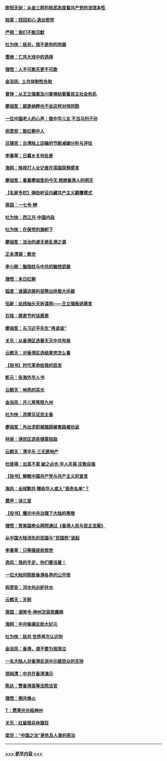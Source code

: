 #### [欧阳天剑：从金三胖的核武态度看共产党的流氓本性](../pages/nsc993/n11702238.md?t=12051544) 
#### [陆客：找回初心 退出邪党](../pages/nsc993/n11702213.md?t=12051544) 
#### [严晓：我们不能沉默](../pages/nsc993/n11702110.md?t=12051544) 
#### [吐为快：妖共，我不是你的肉盾](../pages/nsc993/n11701366.md?t=12051544) 
#### [雪绮：亡共大戏中的选择](../pages/nsc993/n11699922.md?t=12051544) 
#### [理悟：人不可欺天更不可欺](../pages/nsc993/n11699657.md?t=12051544) 
#### [金浴凤:  土共体制性失败](../pages/nsc993/n11699361.md?t=12051544) 
#### [曾铮：从王立强案及川普弹劾案看民主社会危机](../pages/nsc993/n11699318.md?t=12051544) 
#### [廖祖笙：就是纳粹也不会这样对待同胞](../pages/nsc993/n11697658.md?t=12051544) 
#### [一位中国老人的心声：做中华儿女 不当马列子孙](../pages/nsc993/n11697525.md?t=12051544) 
#### [祝君安：致红朝中人](../pages/nsc993/n11697518.md?t=12051544) 
#### [吕锡民：台湾陆上运输的节能减碳分析与评估](../pages/nsc993/n11694983.md?t=12051544) 
#### [李春草：日暮乡关何处是](../pages/nsc993/n11694805.md?t=12051544) 
#### [海网：殃视打人女记者在英国获罪感言](../pages/nsc993/n11693832.md?t=12051544) 
#### [廖祖笙：看看廖祖笙的今天 想想香港人的明天](../pages/nsc993/n11693707.md?t=12051544) 
#### [【名家专栏】弹劾听证内藏共产主义颠覆模式](../pages/nsc993/n11693563.md?t=12051544) 
#### [莲园：一七令‧辨](../pages/nsc993/n11692558.md?t=12051544) 
#### [吐为快：西江月·中国内政](../pages/nsc993/n11692071.md?t=12051544) 
#### [吐为快：在保党的旗帜下](../pages/nsc993/n11691188.md?t=12051544) 
#### [廖祖笙：法治的虚无是乱港之源](../pages/nsc993/n11690605.md?t=12051544) 
#### [正本清源：救世](../pages/nsc993/n11689134.md?t=12051544) 
#### [李小刚：脑指纹与中共的脑控武器](../pages/nsc993/n11688900.md?t=12051544) 
#### [理悟：末日红朝](../pages/nsc993/n11688829.md?t=12051544) 
#### [弧度：谁逼迫美利坚祭出终极大杀器](../pages/nsc993/n11688735.md?t=12051544) 
#### [伍新：此线抽头天拆谍网——王立强叛逃感言](../pages/nsc993/n11687981.md?t=12051544) 
#### [石铭：感恩节时话感恩](../pages/nsc993/n11687568.md?t=12051544) 
#### [廖祖笙：与习近平先生“再谈谈”](../pages/nsc993/n11687005.md?t=12051544) 
#### [关乐：从香港区选看天灭中共布局](../pages/nsc993/n11686647.md?t=12051544) 
#### [云鹤天：对香港区选结果党怎么看](../pages/nsc993/n11686216.md?t=12051544) 
#### [【投书】时代革命给我的启发](../pages/nsc993/n11684287.md?t=12051544) 
#### [乾元：告海外华人书](../pages/nsc993/n11684044.md?t=12051544) 
#### [云鹤天：响亮的耳光](../pages/nsc993/n11684254.md?t=12051544) 
#### [金浴凤：月儿弯弯照九州](../pages/nsc993/n11684231.md?t=12051544) 
#### [吐为快：选票见证民主香](../pages/nsc993/n11684206.md?t=12051544) 
#### [廖祖笙：外出求职被跟踪被套路被劝返](../pages/nsc993/n11683874.md?t=12051544) 
#### [林泉：港民区选告捷莫轻敌](../pages/nsc993/n11683930.md?t=12051544) 
#### [云鹤天：清平乐 三无房地产](../pages/nsc993/n11681521.md?t=12051544) 
#### [杜彼得：出其不意 破之必也 华人在美 庄敬自强](../pages/nsc993/n11679554.md?t=12051544) 
#### [【投书】解散中国共产党与共产主义的宣言](../pages/nsc993/n11679177.md?t=12051544) 
#### [海风：全球剿共 哪些华人或入“高危名单”？](../pages/nsc993/n11678617.md?t=12051544) 
#### [慧声：诗三首](../pages/nsc993/n11678848.md?t=12051544) 
#### [【投书】曝光中共治理下大陆的黑暗](../pages/nsc993/n11678674.md?t=12051544) 
#### [理悟：贺美国参众两院通过《香港人权与民主法案》](../pages/nsc993/n11678104.md?t=12051544) 
#### [从中国大陆消失的民国与“民国热”谈起](../pages/nsc993/n11678075.md?t=12051544) 
#### [李春草：只等瘟疫收邪党](../pages/nsc993/n11677308.md?t=12051544) 
#### [逸风：我的手足，你们要活着！](../pages/nsc993/n11676352.md?t=12051544) 
#### [一位大陆同胞致香港各界的公开信](../pages/nsc993/n11675761.md?t=12051544) 
#### [祝君安：河水何必妒井水](../pages/nsc993/n11675746.md?t=12051544) 
#### [云鹤天：天怒](../pages/nsc993/n11675718.md?t=12051544) 
#### [莲园：调笑令‧神州怎容恶魔祸](../pages/nsc993/n11675648.md?t=12051544) 
#### [海网：中共偷袭反助大纪元](../pages/nsc993/n11673515.md?t=12051544) 
#### [吐为快：妖共 世界再次认识你](../pages/nsc993/n11673506.md?t=12051544) 
#### [金浴凤：香港，请不要为我哭泣](../pages/nsc993/n11673248.md?t=12051544) 
#### [一名大陆人对香港反送中示威民众的支持](../pages/nsc993/n11672615.md?t=12051544) 
#### [郑纯清：中共在香港演示](../pages/nsc993/n11670539.md?t=12051544) 
#### [陈达：赞香港高等法院法官](../pages/nsc993/n11669542.md?t=12051544) 
#### [理悟：倒共烽火](../pages/nsc993/n11668844.md?t=12051544) 
#### [T：愿荣光光临神州](../pages/nsc993/n11668421.md?t=12051544) 
#### [关乐：红鼠狼兵休猖狂](../pages/nsc993/n11668378.md?t=12051544) 
#### [梁京：“中国之治”是危及人类的恶治](../pages/nsc993/n11668328.md?t=12051544) 

----
#### [ >>> 更早内容 <<< ](../indexes/nsc993-earlier.md)
